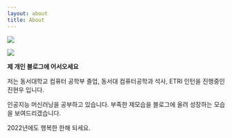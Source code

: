 ```yaml
---
layout: about
title: About
---
```



![](https://previews.123rf.com/images/karpenkoilia/karpenkoilia1805/karpenkoilia180500027/102146167-vector-line-web-concept-for-programming-linear-web-banner-for-coding-.jpg)

![](https://ghchart.rshah.org/maizer2)

<b align = center>제 개인 블로그에 어서오세요</b>

저는 동서대학교 컴퓨터 공학부 졸업, 동서대 컴퓨터공학과 석사, ETRI 인턴을 진행중인 진현우 입니다.

인공지능 머신러닝을 공부하고 있습니다. 부족한 제모습을 블로그에 올려 성장하는 모습을 보여드리겠습니다.

2022년에도 행복한 한해 되세요.
